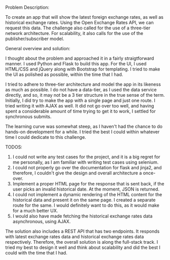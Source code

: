 Problem Description:

To create an app that will show the latest foreign exchange rates, as well as historical exchange rates. 
Using the Open Exchange Rates API, we can request this data. The challenge also called for the use of a three-tier network architecture.
For scalability, it also calls for the use of the publisher/subscriber model.

General overview and solution:

I thought about the problem and approached it in a fairly straigtforward manner. I used Python and Flask to build this app. 
For the UI, I used HTML/CSS and jQuery along with Bootstrap for templating. I tried to make the UI as polished as possible, within the time that I had.

I tried to adhere to three-tier architecture and model the app in its likeness as much as possible. I do not have a data-tier, as I used the data service directly, and so, it may not be a 3 tier structure in the true sense of the term.
Initially, I did try to make the app with a single page and just one route. I tried writing it with AJAX as well. 
It did not go over too well, and having spent a considerable amount of time trying to get it to work, I settled for synchronous submits.

The learning curve was somewhat steep, as I haven't had the chance to do hands-on development for a while. I tried the best I could within whatever time I could dedicate to this challenge.

TODOS:
1. I could not write any test cases for the project, and it is a big regret for me personally, as I am familiar with writing test cases using selenium.
2. I could not properly go over the documentation for flask and jinja2, and therefore, I couldn't give the design and overall architecture a once-over. 
3. Implement a proper HTML page for the response that is sent back, if the user picks an invalid historical date. At the moment, JSON is returned. 
4. I could not implement a dynamic rendering of the HTML content for the historical data and present it on the same page. I created a separate route for the same. I would definitely want
to do this, as it would make for a much better UX.
5. I would also have made fetching the historical exchange rates data asynchronous, using AJAX. 

The solution also includes a REST API that has two endpoints. It responds with latest exchange rates data and historical exchange rates data respectively. Therefore, the overall solution
is along the full-stack track. I tried my best to design it well and think about scalability and did the best I could with the time that I had. 

